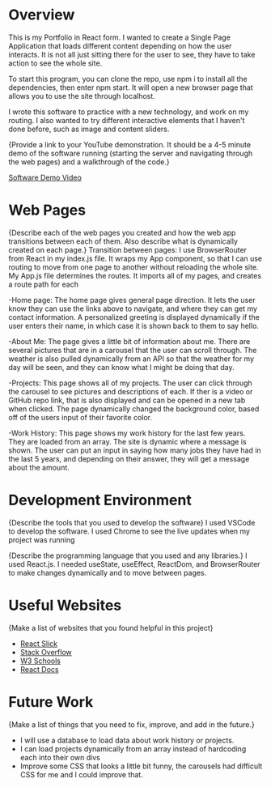 # Overview
This is my Portfolio in React form. I wanted to create a Single Page Application that loads different content depending on how the user interacts. It is not all just sitting there for the user to see, they have to take action to see the whole site. 

To start this program, you can clone the repo, use npm i to install all the dependencies, then enter npm start. It will open a new browser page that allows you to use the site through localhost.

I wrote this software to practice with a new technology, and work on my routing. I also wanted to try different interactive elements that I haven't done before, such as image and content sliders.

{Provide a link to your YouTube demonstration.  It should be a 4-5 minute demo of the software running (starting the server and navigating through the web pages) and a walkthrough of the code.}

[Software Demo Video](https://youtu.be/Q-7HSuBwlmw)

# Web Pages

{Describe each of the web pages you created and how the web app transitions between each of them.  Also describe what is dynamically created on each page.}
Transition between pages: I use BrowserRouter from React in my index.js file. It wraps my App component, so that I can use routing to move from one page to another without reloading the whole site. My App.js file determines the routes. It imports all of my pages, and creates a route path for each

-Home page: The home page gives general page direction. It lets the user know they can use the links above to navigate, and where they can get my contact information. A personalized greeting is displayed dynamically if the user enters their name, in which case it is shown back to them to say hello. 

-About Me: The page gives a little bit of information about me. There are several pictures that are in a carousel that the user can scroll through. The weather is also pulled dynamically from an API so that the weather for my day will be seen, and they can know what I might be doing that day.

-Projects: This page shows all of my projects. The user can click through the carousel to see pictures and descriptions of each. If ther is a video or GitHub repo link, that is also displayed and can be opened in a new tab when clicked. The page dynamically changed the background color, based off of the users input of their favorite color.

-Work History: This page shows my work history for the last few years. They are loaded from an array. The site is dynamic where a message is shown. The user can put an input in saying how many jobs they have had in the last 5 years, and depending on their answer, they will get a message about the amount.

# Development Environment

{Describe the tools that you used to develop the software}
I used VSCode to develop the software. I used Chrome to see the live updates when my project was running

{Describe the programming language that you used and any libraries.}
I used React.js. I needed useState, useEffect, ReactDom, and BrowserRouter to make changes dynamically and to move between pages.

# Useful Websites

{Make a list of websites that you found helpful in this project}
* [React Slick](https://react-slick.neostack.com/)
* [Stack Overflow](https://stackoverflow.com/questions/8824831/make-div-stay-at-bottom-of-pages-content-all-the-time-even-when-there-are-scrol)
* [W3 Schools](https://www.w3schools.com/react/react_usestate.asp)
* [React Docs](https://react.dev/reference/react/useState)

# Future Work

{Make a list of things that you need to fix, improve, and add in the future.}
* I will use a database to load data about work history or projects.
* I can load projects dynamically from an array instead of hardcoding each into their own divs
* Improve some CSS that looks a little bit funny, the carousels had difficult CSS for me and I could improve that.